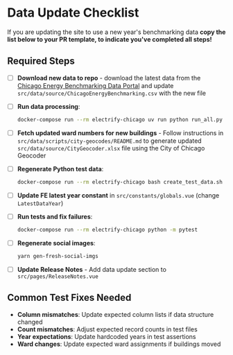 # Data Update Checklist

If you are updating the site to use a new year's benchmarking data **copy the list below to your
PR template, to indicate you've completed all steps!**

## Required Steps

- [ ] **Download new data to repo** - download the latest data from the
      [Chicago Energy Benchmarking Data Portal](https://data.cityofchicago.org/Environment-Sustainable-Development/Chicago-Energy-Benchmarking/xq83-jr8c/about_data) and update `src/data/source/ChicagoEnergyBenchmarking.csv` with the new file

- [ ] **Run data processing**:

  ```bash
  docker-compose run --rm electrify-chicago uv run python run_all.py
  ```

- [ ] **Fetch updated ward numbers for new buildings** - Follow instructions in `src/data/scripts/city-geocodes/README.md` to generate updated `src/data/source/CityGeocoder.xlsx` file using the City of Chicago Geocoder

- [ ] **Regenerate Python test data**:

  ```bash
  docker-compose run --rm electrify-chicago bash create_test_data.sh
  ```

- [ ] **Update FE latest year constant** in `src/constants/globals.vue` (change `LatestDataYear`)

- [ ] **Run tests and fix failures**:

  ```bash
  docker-compose run --rm electrify-chicago python -m pytest
  ```

- [ ] **Regenerate social images**:

  ```bash
  yarn gen-fresh-social-imgs
  ```

- [ ] **Update Release Notes** - Add data update section to `src/pages/ReleaseNotes.vue`

## Common Test Fixes Needed

- **Column mismatches**: Update expected column lists if data structure changed
- **Count mismatches**: Adjust expected record counts in test files
- **Year expectations**: Update hardcoded years in test assertions
- **Ward changes**: Update expected ward assignments if buildings moved
